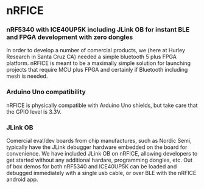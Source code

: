 # nRFICE
### nRF5340 with ICE40UP5K including JLink OB for instant BLE and FPGA development with zero dongles
In order to develop a number of comercial products, we (here at Hurley Research in Santa Cruz CA) needed a simple bluetooth 5 plus FPGA platform. nRFICE is meant to be a maximally simple solution for launching projects that require MCU plus FPGA and certainly if Bluetooth including mesh is needed.
### Arduino Uno compatibility
nRFICE is physically compatible with Arduino Uno shields, but take care that the GPIO level is 3.3V.
### JLink OB
Comercial eval/dev boards from chip manufactures, such as Nordic Semi, typically have the JLink debugger hardware embedded on the board for convenience. We have included JLink OB on nRFICE, allowing developers to get started without any additional hardare, programming dongles, etc. Out of box demos for both nRF5340 and ICE40UP5K can be loaded and debugged immediately with a single usb cable, or over BLE with the nRFICE android app.
